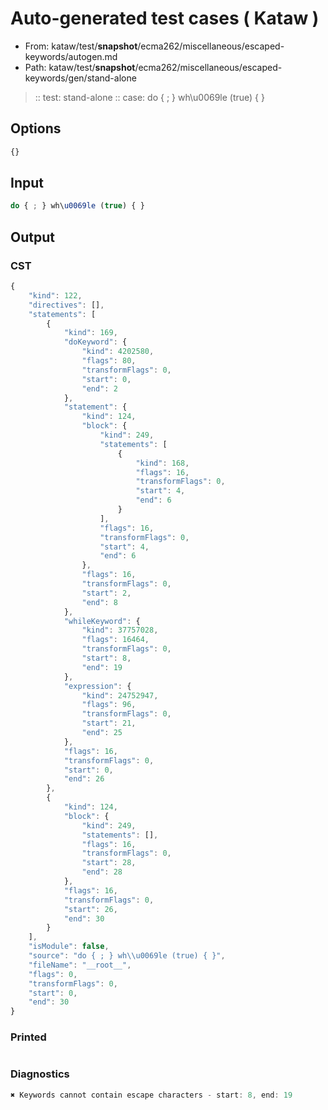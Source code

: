 # Auto-generated test cases ( Kataw )
- From: kataw/test/__snapshot__/ecma262/miscellaneous/escaped-keywords/autogen.md
- Path: kataw/test/__snapshot__/ecma262/miscellaneous/escaped-keywords/gen/stand-alone
> :: test: stand-alone
> :: case: do { ; } wh\u0069le (true) { }
## Options

`````js
{}
`````
## Input

`````js
do { ; } wh\u0069le (true) { }
`````
## Output

### CST

```javascript
{
    "kind": 122,
    "directives": [],
    "statements": [
        {
            "kind": 169,
            "doKeyword": {
                "kind": 4202580,
                "flags": 80,
                "transformFlags": 0,
                "start": 0,
                "end": 2
            },
            "statement": {
                "kind": 124,
                "block": {
                    "kind": 249,
                    "statements": [
                        {
                            "kind": 168,
                            "flags": 16,
                            "transformFlags": 0,
                            "start": 4,
                            "end": 6
                        }
                    ],
                    "flags": 16,
                    "transformFlags": 0,
                    "start": 4,
                    "end": 6
                },
                "flags": 16,
                "transformFlags": 0,
                "start": 2,
                "end": 8
            },
            "whileKeyword": {
                "kind": 37757028,
                "flags": 16464,
                "transformFlags": 0,
                "start": 8,
                "end": 19
            },
            "expression": {
                "kind": 24752947,
                "flags": 96,
                "transformFlags": 0,
                "start": 21,
                "end": 25
            },
            "flags": 16,
            "transformFlags": 0,
            "start": 0,
            "end": 26
        },
        {
            "kind": 124,
            "block": {
                "kind": 249,
                "statements": [],
                "flags": 16,
                "transformFlags": 0,
                "start": 28,
                "end": 28
            },
            "flags": 16,
            "transformFlags": 0,
            "start": 26,
            "end": 30
        }
    ],
    "isModule": false,
    "source": "do { ; } wh\\u0069le (true) { }",
    "fileName": "__root__",
    "flags": 0,
    "transformFlags": 0,
    "start": 0,
    "end": 30
}
```

### Printed

```javascript

```

### Diagnostics

```javascript
✖ Keywords cannot contain escape characters - start: 8, end: 19

```

